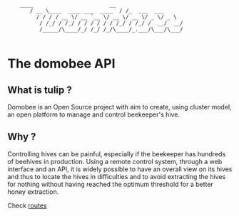 ```
    ____                        __            
       / __ \____  ____ ___  ____  / /_  ___  ___ 
         / / / / __ \/ __ `__ \/ __ \/ __ \/ _ \/ _ \
          / /_/ / /_/ / / / / / / /_/ / /_/ /  __/  __/
          /_____/\____/_/ /_/ /_/\____/_.___/\___/\___/ 
                                                        
```

# The domobee API

## What is tulip ?
Domobee is an Open Source project with aim to create, using cluster model, an open platform to manage and control beekeeper's hive.


## Why ?
Controlling hives can be painful, especially if the beekeeper has hundreds of beehives in production. Using a remote control system, through a web interface and an API, it is widely possible to have an overall view on its hives and thus to locate the hives in difficulties and to avoid extracting the hives for nothing without having reached the optimum threshold for a better honey extraction.


Check [routes](./routes.md)
